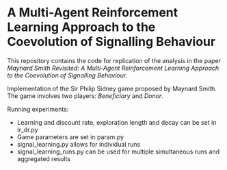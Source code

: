 # A Multi-Agent Reinforcement Learning Approach to the Coevolution of Signalling Behaviour

This repository contains the code for replication of the analysis in the paper *Maynard Smith Revisited: A Multi-Agent Reinforcement Learning Approach to the Coevolution of Signalling Behaviour.*

Implementation of the Sir Philip Sidney game proposed by Maynard Smith. The game involves two players: *Beneficiary* and *Donor*. 

Running experiments:
- Learning and discount rate, exploration length and decay can be set in lr_dr.py
- Game parameters are set in param.py
- signal_learning.py allows for individual runs
- signal_learning_runs.py can be used for multiple simultaneous runs and aggregated results 

